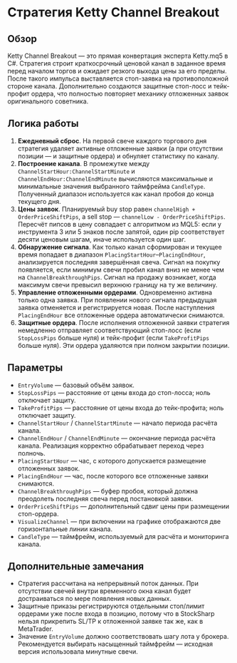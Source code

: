 # Стратегия Ketty Channel Breakout

## Обзор
Ketty Channel Breakout — это прямая конвертация эксперта Ketty.mq5 в C#. Стратегия строит краткосрочный ценовой канал в заданное время перед началом торгов и ожидает резкого выхода цены за его пределы. После такого импульса выставляется стоп-заявка на противоположной стороне канала. Дополнительно создаются защитные стоп-лосс и тейк-профит ордера, что полностью повторяет механику отложенных заявок оригинального советника.

## Логика работы
1. **Ежедневный сброс**. На первой свече каждого торгового дня стратегия удаляет активные отложенные заявки (а при отсутствии позиции — и защитные ордера) и обнуляет статистику по каналу.
2. **Построение канала**. В промежутке между `ChannelStartHour:ChannelStartMinute` и `ChannelEndHour:ChannelEndMinute` вычисляются максимальные и минимальные значения выбранного таймфрейма `CandleType`. Полученный диапазон используется как канал пробоя до конца текущего дня.
3. **Цены заявок**. Планируемый buy stop равен `channelHigh + OrderPriceShiftPips`, а sell stop — `channelLow - OrderPriceShiftPips`. Пересчёт пипсов в цену совпадает с алгоритмом из MQL5: если у инструмента 3 или 5 знаков после запятой, один pip соответствует десяти ценовым шагам, иначе используется один шаг.
4. **Обнаружение сигнала**. Как только канал сформирован и текущее время попадает в диапазон `PlacingStartHour`–`PlacingEndHour`, анализируется последняя завершённая свеча. Сигнал на покупку появляется, если минимум свечи пробил канал вниз не менее чем на `ChannelBreakthroughPips`. Сигнал на продажу возникает, когда максимум свечи превысил верхнюю границу на ту же величину.
5. **Управление отложенными ордерами**. Одновременно активна только одна заявка. При появлении нового сигнала предыдущая заявка отменяется и регистрируется новая. После наступления `PlacingEndHour` все отложенные ордера автоматически снимаются.
6. **Защитные ордера**. После исполнения отложенной заявки стратегия немедленно отправляет соответствующий стоп-лосс (если `StopLossPips` больше нуля) и тейк-профит (если `TakeProfitPips` больше нуля). Эти ордера удаляются при полном закрытии позиции.

## Параметры
- `EntryVolume` — базовый объём заявок.
- `StopLossPips` — расстояние от цены входа до стоп-лосса; ноль отключает защиту.
- `TakeProfitPips` — расстояние от цены входа до тейк-профита; ноль отключает защиту.
- `ChannelStartHour` / `ChannelStartMinute` — начало периода расчёта канала.
- `ChannelEndHour` / `ChannelEndMinute` — окончание периода расчёта канала. Реализация корректно обрабатывает переход через полночь.
- `PlacingStartHour` — час, с которого допускается размещение отложенных заявок.
- `PlacingEndHour` — час, после которого все отложенные заявки снимаются.
- `ChannelBreakthroughPips` — буфер пробоя, который должна преодолеть последняя свеча перед постановкой заявки.
- `OrderPriceShiftPips` — дополнительный сдвиг цены при размещении стоп-ордера.
- `VisualizeChannel` — при включении на графике отображаются две горизонтальные линии канала.
- `CandleType` — таймфрейм, используемый для расчёта и мониторинга канала.

## Дополнительные замечания
- Стратегия рассчитана на непрерывный поток данных. При отсутствии свечей внутри временного окна канал будет достраиваться по мере появления новых данных.
- Защитные приказы регистрируются отдельными стоп/лимит ордерами уже после входа в позицию, потому что в StockSharp нельзя прикрепить SL/TP к отложенной заявке так же, как в MetaTrader.
- Значение `EntryVolume` должно соответствовать шагу лота у брокера. Рекомендуется выбирать насыщенный таймфрейм — исходная версия использовала минутные свечи.
